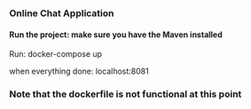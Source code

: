 ### Online Chat Application

#### Run the project: make sure you have the Maven installed

Run: docker-compose up

when everything done: localhost:8081


### Note that the dockerfile is not functional at this point
